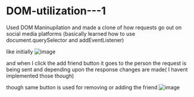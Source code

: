 # DOM-utilization---1

Used DOM Maninupilation and made a clone of how requests go out on social media platforms (basically learned how to use document.querySelector and addEventListener)

like initially 
![image](https://github.com/rohhann12/DOM-utilization/assets/124232102/d7c3f066-dbe3-4f10-a426-f639f6439568)

and when I click the add friend button it goes to the person the request is being sent and depending upon the response changes are made( I havent implemented those though)


though same button is used for removing or adding the friend 
![image](https://github.com/rohhann12/DOM-utilization/assets/124232102/53c0c58e-9a72-43ac-9cb0-952354448073)
